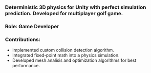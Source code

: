 ### Deterministic 3D physics for Unity with perfect simulation prediction. Developed for multiplayer golf game.

### Role: **Game Developer**

### Contributions:
* Implemented custom collision detection algorithm.
* Integrated fixed-point math into a physics simulation.
* Developed mesh analisis and optimization algorithms for best performance.